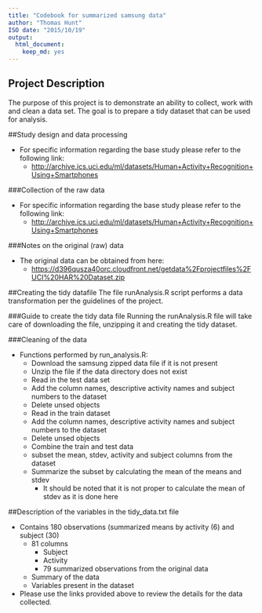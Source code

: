 ```yaml
---
title: "Codebook for summarized samsung data"
author: "Thomas Hunt"
ISO date: "2015/10/19"
output:
  html_document:
    keep_md: yes
---
```


## Project Description
The purpose of this project is to demonstrate an ability to collect, work with and clean a data set.  The goal
is to prepare a tidy dataset that can be used for analysis.

##Study design and data processing
* For specific information regarding the base study please refer to the following link:
    *  http://archive.ics.uci.edu/ml/datasets/Human+Activity+Recognition+Using+Smartphones

###Collection of the raw data
* For specific information regarding the base study please refer to the following link:
    * http://archive.ics.uci.edu/ml/datasets/Human+Activity+Recognition+Using+Smartphones

###Notes on the original (raw) data 
* The original data can be obtained from here:
    * https://d396qusza40orc.cloudfront.net/getdata%2Fprojectfiles%2FUCI%20HAR%20Dataset.zip

##Creating the tidy datafile
The file runAnalysis.R script performs a data transformation per the guidelines of the project.

###Guide to create the tidy data file
Running the runAnalysis.R file will take care of downloading the file, unzipping it and creating the tidy dataset.

###Cleaning of the data
* Functions performed by run_analysis.R:
    * Download the samsung zipped data file if it is not present
    * Unzip the file if the data directory does not exist
    * Read in the test data set
    * Add the column names, descriptive activity names and subject numbers to the dataset
    * Delete unsed objects
    * Read in the train dataset
    * Add the column names, descriptive activity names and subject numbers to the dataset
    * Delete unsed objects
    * Combine the train and test data
    * subset the mean, stdev, activity and subject columns from the dataset
    * Summarize the subset by calculating the mean of the means and stdev
        * It should be noted that it is not proper to calculate the mean of stdev as it is done here


##Description of the variables in the tidy_data.txt file
* Contains 180 observations (summarized means by activity (6) and subject (30)
    * 81 columns
        * Subject
        * Activity
        * 79 summarized observations from the original data
    * Summary of the data
    * Variables present in the dataset
* Please use the links provided above to review the details for the data collected.


